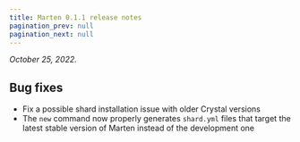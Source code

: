 ```yaml
---
title: Marten 0.1.1 release notes
pagination_prev: null
pagination_next: null
---
```


_October 25, 2022._

## Bug fixes

* Fix a possible shard installation issue with older Crystal versions
* The `new` command now properly generates `shard.yml` files that target the latest stable version of Marten instead of the development one
